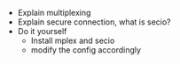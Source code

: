 * Explain multiplexing 
* Explain secure connection, what is secio?
* Do it yourself
    - Install mplex and secio
    - modify the config accordingly